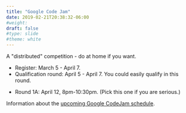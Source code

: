 ```yaml
---
title: "Google Code Jam"
date: 2019-02-21T20:38:32-06:00
#weight: 
draft: false
#type: slide
#theme: white
---
```


A "distributed" competition - do at home if you want.

* Register: March 5 - April 7.
* Qualification round: April 5 - April 7. You could easily qualify in
  this round.

<!--more-->

* Round 1A: April 12, 8pm-10:30pm. (Pick this one if you are serious.)

Information about the [upcoming Google CodeJam
schedule](https://codingcompetitions.withgoogle.com/codejam/schedule).

